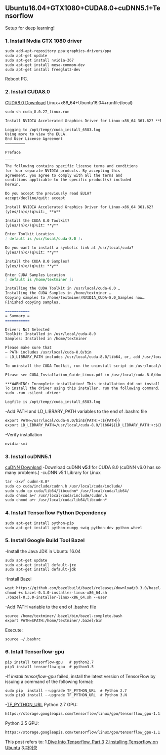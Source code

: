 ## Ubuntu16.04+GTX1080+CUDA8.0+cuDNN5.1+Tensorflow

Setup for deep learning!

### 1. Install Nvdia GTX 1080 driver

```markdown
sudo add-apt-repository ppa:graphics-drivers/ppa
sudo apt-get update
sudo apt-get install nvidia-367
sudo apt-get install mesa-common-dev
sudo apt-get install freeglut3-dev
```
Reboot PC.

### 2. Install CUDA8.0

[CUDA8.0 Download](https://developer.nvidia.com/cuda-downloads)
Linux+x86_64+Ubuntu16.04+runfile(local)
```markdown
sudo sh cuda_8.0.27_linux.run
```

```markdown
Install NVIDIA Accelerated Graphics Driver for Linux-x86_64 361.62? **N**

Logging to /opt/temp//cuda_install_6583.log
Using more to view the EULA.
End User License Agreement
————————–

Preface
____

The following contains specific license terms and conditions
for four separate NVIDIA products. By accepting this
agreement, you agree to comply with all the terms and
conditions applicable to the specific product(s) included
herein.

Do you accept the previously read EULA?
accept/decline/quit: accept

Install NVIDIA Accelerated Graphics Driver for Linux-x86_64 361.62?
(y)es/(n)o/(q)uit:_ **n**

Install the CUDA 8.0 Toolkit?
(y)es/(n)o/(q)uit: **y**

Enter Toolkit Location
[ default is /usr/local/cuda-8.0 ]:

Do you want to install a symbolic link at /usr/local/cuda?
(y)es/(n)o/(q)uit: **y**

Install the CUDA 8.0 Samples?
(y)es/(n)o/(q)uit: **y**

Enter CUDA Samples Location
[ default is /home/textminer ]:

Installing the CUDA Toolkit in /usr/local/cuda-8.0 …
Installing the CUDA Samples in /home/textminer …
Copying samples to /home/textminer/NVIDIA_CUDA-8.0_Samples now…
Finished copying samples.

===========
= Summary =
===========

Driver: Not Selected
Toolkit: Installed in /usr/local/cuda-8.0
Samples: Installed in /home/textminer

Please make sure that
– PATH includes /usr/local/cuda-8.0/bin
– LD_LIBRARY_PATH includes /usr/local/cuda-8.0/lib64, or, add /usr/local/cuda-8.0/lib64 to /etc/ld.so.conf and run ldconfig as root

To uninstall the CUDA Toolkit, run the uninstall script in /usr/local/cuda-8.0/bin

Please see CUDA_Installation_Guide_Linux.pdf in /usr/local/cuda-8.0/doc/pdf for detailed information on setting up CUDA.

***WARNING: Incomplete installation! This installation did not install the CUDA Driver. A driver of version at least 361.00 is required for CUDA 8.0 functionality to work.
To install the driver using this installer, run the following command, replacing with the name of this run file:
sudo .run -silent -driver

Logfile is /opt/temp//cuda_install_6583.log
```

-Add PATH and LD_LIBRARY_PATH variables to the end of .bashrc file
```markdown
export PATH=/usr/local/cuda-8.0/bin${PATH:+:${PATH}}
export LD_LIBRARY_PATH=/usr/local/cuda-8.0/lib64${LD_LIBRARY_PATH:+:${LD_LIBRARY_PATH}}
```

-Verify installation
```markdown
nvidia-smi
```

### 3. Install cuDNN5.1

[cuDNN Download](https://developer.nvidia.com/rdp/cudnn-download)
-Download cuDNN **v5.1** for CUDA 8.0 (cuDNN v6.0 has so many problems.)
-cuDNN v5.1 Library for Linux

```markdown
tar -zxvf cudnn-8.0*
sudo cp cuda/include/cudnn.h /usr/local/cuda/include/
sudo sudo cp cuda/lib64/libcudnn* /usr/local/cuda/lib64/
sudo chmod a+r /usr/local/cuda/include/cudnn.h
sudo chmod a+r /usr/local/cuda/lib64/libcudnn*
```

### 4. Install Tensorflow Python Dependency

```markdown
sudo apt-get install python-pip
sudo apt-get install python-numpy swig python-dev python-wheel
```

### 5. Install Google Build Tool Bazel

-Install the Java JDK in Ubuntu 16.04
```markdown
sudo apt-get update
sudo apt-get install default-jre
sudo apt-get install default-jdk
```
-Install Bazel
```markdown
wget https://github.com/bazelbuild/bazel/releases/download/0.3.0/bazel-0.3.0-installer-linux-x86_64.sh
chmod +x bazel-0.3.0-installer-linux-x86_64.sh
./bazel-0.3.0-installer-linux-x86_64.sh --user
```
-Add PATH variable to the end of .bashrc file
```markdown
source /home/textminer/.bazel/bin/bazel-complete.bash
export PATH=$PATH:/home/textminer/.bazel/bin
```
Execute:
```markdown
source ~/.bashrc
```

### 6. Intall Tensorflow-gpu

```markdown
pip install tensorflow-gpu   # python2.7
pip3 install tensorflow-gpu  # python3.5
```
-If _install tensorflow-gpu_ failed, install the latest version of TensorFlow by issuing a command of the following format:
```markdown
sudo pip  install --upgrade TF_PYTHON_URL  # Python 2.7
sudo pip3 install --upgrade TF_PYTHON_URL  # Python 3.N 
```
-[TF_PYTHON_URL](https://www.tensorflow.org/install/install_linux#TF_PYTHON_URL)
Python 2.7 GPU:
```markdown
https://storage.googleapis.com/tensorflow/linux/gpu/tensorflow_gpu-1.1.0-cp27-none-linux_x86_64.whl
```
Python 3.5 GPU:
```markdown
https://storage.googleapis.com/tensorflow/linux/gpu/tensorflow_gpu-1.1.0-cp35-cp35m-linux_x86_64.whl
```


This post refers to:
1.[Dive Into Tensorflow, Part 3](http://textminingonline.com/dive-into-tensorflow-part-iii-gtx-1080-ubuntu16-04-cuda8-0-cudnn5-0-tensorflow)
2.[Installing Tensorflow on Ubuntu](https://www.tensorflow.org/install/install_linux)
3.[파이쿵](http://pythonkim.tistory.com/71)
